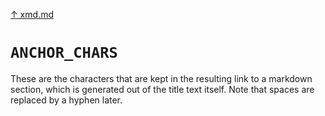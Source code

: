 [&#8593; xmd.md](xmd.md)
# `ANCHOR_CHARS`

These are the characters that are kept in the resulting link to a markdown section,
which is generated out of the title text itself.
Note that spaces are replaced by a hyphen later.


